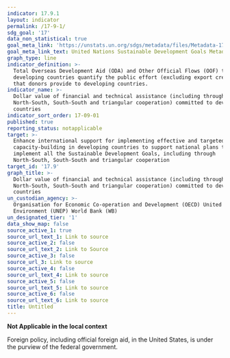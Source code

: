 ```yaml
---
indicator: 17.9.1
layout: indicator
permalink: /17-9-1/
sdg_goal: '17'
data_non_statistical: true
goal_meta_link: 'https://unstats.un.org/sdgs/metadata/files/Metadata-17-09-01.pdf '
goal_meta_link_text: United Nations Sustainable Development Goals Metadata (PDF 209 KB)
graph_type: line
indicator_definition: >-
  Total Overseas Development Aid (ODA) and Other Official Flows (OOF) to
  developing countries quantify the public effort (excluding export credits)
  that donors provide to developing countries.
indicator_name: >-
  Dollar value of financial and technical assistance (including through
  North-South, South-South and triangular cooperation) committed to developing
  countries
indicator_sort_order: 17-09-01
published: true
reporting_status: notapplicable
target: >-
  Enhance international support for implementing effective and targeted
  capacity-building in developing countries to support national plans to
  implement all the Sustainable Development Goals, including through
  North-South, South-South and triangular cooperation
target_id: '17.9'
graph_title: >-
  Dollar value of financial and technical assistance (including through
  North-South, South-South and triangular cooperation) committed to developing
  countries
un_custodian_agency: >-
  Organisation for Economic Co-operation and Development (OECD) United Nations
  Environment (UNEP) World Bank (WB)
un_designated_tier: '1'
data_show_map: false
source_active_1: true
source_url_text_1: Link to source
source_active_2: false
source_url_text_2: Link to Source
source_active_3: false
source_url_3: Link to source
source_active_4: false
source_url_text_4: Link to source
source_active_5: false
source_url_text_5: Link to source
source_active_6: false
source_url_text_6: Link to source
title: Untitled
---
```

**Not Applicable in the local context**

Foreign policy, including official foreign aid, in the United States, is under the purview of the federal government.
